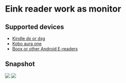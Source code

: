 # Eink reader work as monitor #
## Supported devices ##
- [Kindle dx or dxg](https://github.com/nahtethan/dxg-display/blob/master/DXG.md)
- [Kobo aura one](https://github.com/nahtethan/dxg-display/blob/master/DXG.md)
- [Boox or other Android E-readers](https://github.com/nahtethan/dxg-display/blob/master/BOOXen.md)
## Snapshot ##
![](https://github.com/nahtethan/dxg-display/blob/master/99-pictures/IMG_3664.JPG)
![](https://github.com/nahtethan/dxg-display/blob/master/99-pictures/IMG_3665.JPG)
